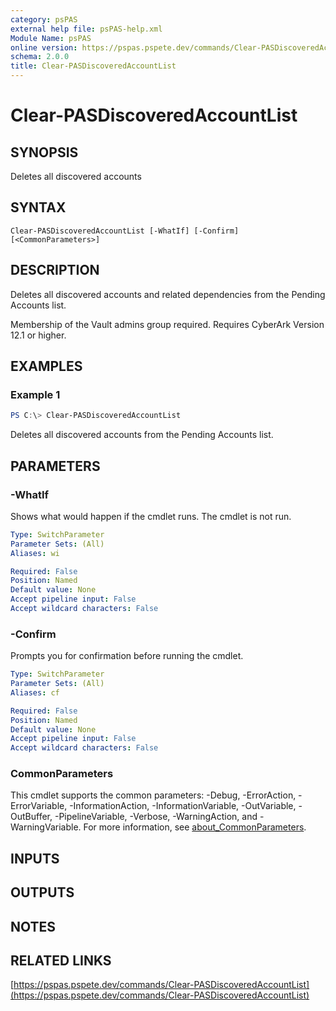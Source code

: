 ```yaml
---
category: psPAS
external help file: psPAS-help.xml
Module Name: psPAS
online version: https://pspas.pspete.dev/commands/Clear-PASDiscoveredAccountList
schema: 2.0.0
title: Clear-PASDiscoveredAccountList
---
```


# Clear-PASDiscoveredAccountList

## SYNOPSIS
Deletes all discovered accounts

## SYNTAX

```
Clear-PASDiscoveredAccountList [-WhatIf] [-Confirm] [<CommonParameters>]
```

## DESCRIPTION
Deletes all discovered accounts and related dependencies from the Pending Accounts list.

Membership of the Vault admins group required.
Requires CyberArk Version 12.1 or higher.

## EXAMPLES

### Example 1
```powershell
PS C:\> Clear-PASDiscoveredAccountList
```

Deletes all discovered accounts from the Pending Accounts list.

## PARAMETERS

### -WhatIf
Shows what would happen if the cmdlet runs.
The cmdlet is not run.

```yaml
Type: SwitchParameter
Parameter Sets: (All)
Aliases: wi

Required: False
Position: Named
Default value: None
Accept pipeline input: False
Accept wildcard characters: False
```

### -Confirm
Prompts you for confirmation before running the cmdlet.

```yaml
Type: SwitchParameter
Parameter Sets: (All)
Aliases: cf

Required: False
Position: Named
Default value: None
Accept pipeline input: False
Accept wildcard characters: False
```

### CommonParameters
This cmdlet supports the common parameters: -Debug, -ErrorAction, -ErrorVariable, -InformationAction, -InformationVariable, -OutVariable, -OutBuffer, -PipelineVariable, -Verbose, -WarningAction, and -WarningVariable. For more information, see [about_CommonParameters](http://go.microsoft.com/fwlink/?LinkID=113216).

## INPUTS

## OUTPUTS

## NOTES

## RELATED LINKS

[https://pspas.pspete.dev/commands/Clear-PASDiscoveredAccountList](https://pspas.pspete.dev/commands/Clear-PASDiscoveredAccountList)
